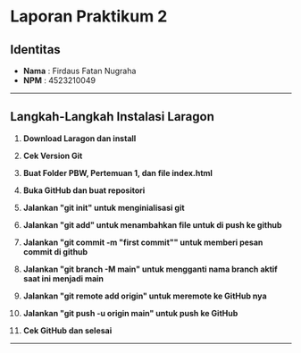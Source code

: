 # Laporan Praktikum 2

## Identitas
- **Nama**  : Firdaus Fatan Nugraha 
- **NPM**   : 4523210049
---

## Langkah-Langkah Instalasi Laragon

1. **Download Laragon dan install**  


2. **Cek Version Git**  


3. **Buat Folder PBW, Pertemuan 1, dan file index.html**

4. **Buka GitHub dan buat repositori**

6. **Jalankan "git init" untuk menginialisasi git**

7. **Jalankan "git add" untuk menambahkan file untuk di push ke github**

8. **Jalankan "git commit -m "first commit"" untuk memberi pesan commit di github**

9. **Jalankan "git branch -M main" untuk mengganti nama branch aktif saat ini menjadi main**

10. **Jalankan "git remote add origin" untuk meremote ke GitHub nya**

11. **Jalankan "git push -u origin main" untuk push ke GitHub**

12. **Cek GitHub dan selesai**

---
##